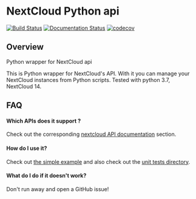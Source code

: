 # NextCloud Python api

[![Build Status](https://travis-ci.org/EnterpriseyIntranet/nextcloud-API.svg?branch=master)](https://travis-ci.org/EnterpriseyIntranet/nextcloud-API)
[![Documentation Status](https://readthedocs.org/projects/nextcloud-api/badge/?version=latest)](https://nextcloud-api.readthedocs.io/en/latest/?badge=latest)
[![codecov](https://codecov.io/gh/EnterpriseyIntranet/nextcloud-API/branch/master/graph/badge.svg)](https://codecov.io/gh/EnterpriseyIntranet/nextcloud-API)


## Overview

Python wrapper for NextCloud api

This is Python wrapper for NextCloud's API. With it you can manage your NextCloud instances from Python scripts.
Tested with python 3.7, NextCloud 14.


## FAQ


#### Which APIs does it support ?

Check out the corresponding [nextcloud API documentation](https://nextcloud-api.readthedocs.io/en/latest/introduction.html#which-api-does-it-support) section.


#### How do I use it?

Check out [the simple example](example.py) and also check out the [unit tests directory](tests).


#### What do I do if it doesn't work?

Don't run away and open a GitHub issue!
